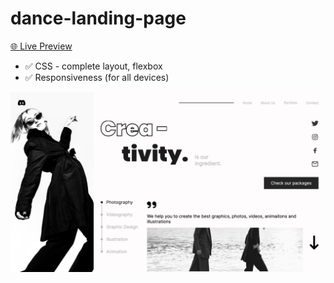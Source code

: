# dance-landing-page

[🌐 Live Preview](https://street-style-landing-page-neon.vercel.app/)

- ✅ CSS - complete layout, flexbox
- ✅ Responsiveness (for all devices)

![Cover](./cover.png)
